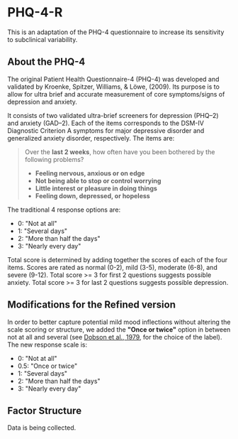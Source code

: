 # PHQ-4-R

This is an adaptation of the PHQ-4 questionnaire to increase its sensitivity to subclinical variability.

## About the PHQ-4

The original Patient Health Questionnaire-4 (PHQ-4) was developed and validated by Kroenke, Spitzer, Williams, & Löwe, (2009). Its purpose is to allow for ultra brief and accurate measurement of core symptoms/signs of depression and anxiety.

It consists of two validated ultra-brief screeners for depression (PHQ–2) and anxiety (GAD–2). Each of the items corresponds to the DSM-IV Diagnostic Criterion A symptoms for major depressive disorder and generalized anxiety disorder, respectively. The items are:

> Over the **last 2 weeks**, how often have you been bothered by the following problems?
> 
>   - **Feeling nervous, anxious or on edge**
>   - **Not being able to stop or control worrying**
>   - **Little interest or pleasure in doing things**
>   - **Feeling down, depressed, or hopeless**

The traditional 4 response options are:

- 0: "Not at all"
- 1: "Several days"
- 2: "More than half the days"
- 3: "Nearly every day"

Total score is determined by adding together the scores of each of the four items. Scores are rated as normal (0-2), mild (3-5), moderate (6-8), and severe (9-12). Total score >= 3 for first 2 questions suggests possible anxiety. Total score >= 3 for last 2 questions suggests possible depression. 


## Modifications for the Refined version

In order to better capture potential mild mood inflections without altering the scale scoring or structure, we added the **"Once or twice"** option in between not at all and several (see [Dobson et al., 1979](https://journals.sagepub.com/doi/abs/10.2466/pms.1979.49.2.575), for the choice of the label). The new response scale is:

- 0: "Not at all"
- 0.5: "Once or twice"
- 1: "Several days"
- 2: "More than half the days"
- 3: "Nearly every day"


## Factor Structure

Data is being collected.
